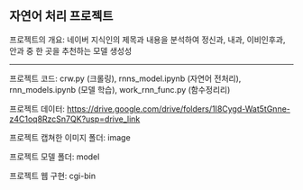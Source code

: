 자연어 처리 프로젝트
---

프로젝트의 개요: 네이버 지식인의 제목과 내용을 분석하여 정신과, 내과, 이비인후과, 안과 중 한 곳을 추천하는 모델 생성성

---
프로젝트 코드: crw.py (크롤링), rnns_model.ipynb (자연어 전처리), rnn_models.ipynb (모델 학습), work_rnn_func.py (함수정리리)


프로젝트 데이터: https://drive.google.com/drive/folders/1I8Cygd-Wat5tGnne-z4C1oq8RzcSn7QK?usp=drive_link


프로젝트 캡쳐한 이미지 폴더: image


프로젝트 모델 폴더: model


프로젝트 웹 구현: cgi-bin
